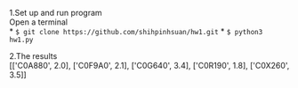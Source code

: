 1.Set up and run program
    <br>Open a terminal<br>
    * `$ git clone https://github.com/shihpinhsuan/hw1.git`
    * `$ python3 hw1.py`

2.The results <br>
    [['C0A880', 2.0], ['C0F9A0', 2.1], ['C0G640', 3.4], ['C0R190', 1.8], ['C0X260', 3.5]]

